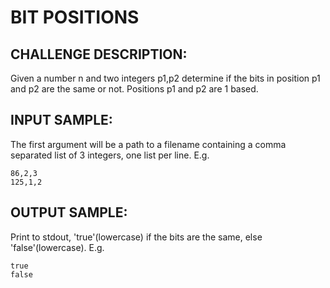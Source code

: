 BIT POSITIONS
=============

CHALLENGE DESCRIPTION:
----------------------


Given a number n and two integers p1,p2 determine if the bits in position p1 and p2 are the same or not. Positions p1 and p2 are 1 based.

INPUT SAMPLE:
-------------

The first argument will be a path to a filename containing a comma separated list of 3 integers, one list per line. E.g.

	86,2,3
	125,1,2

OUTPUT SAMPLE:
--------------

Print to stdout, 'true'(lowercase) if the bits are the same, else 'false'(lowercase). E.g.


	true
	false
